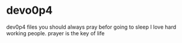 # devo0p4
dev0p4 files
you should always pray befor going to sleep
I love hard working people.
prayer is the key of life
